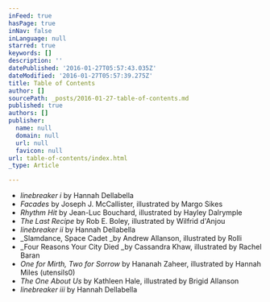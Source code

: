 ```yaml
---
inFeed: true
hasPage: true
inNav: false
inLanguage: null
starred: true
keywords: []
description: ''
datePublished: '2016-01-27T05:57:43.035Z'
dateModified: '2016-01-27T05:57:39.275Z'
title: Table of Contents
author: []
sourcePath: _posts/2016-01-27-table-of-contents.md
published: true
authors: []
publisher:
  name: null
  domain: null
  url: null
  favicon: null
url: table-of-contents/index.html
_type: Article

---
```

* _linebreaker i_ by Hannah Dellabella
* _Facades_ by Joseph J. McCallister, illustrated by Margo Sikes 
* _Rhythm Hit_ by Jean-Luc Bouchard, illustrated by Hayley Dalrymple
* _The Last Recipe_ by Rob E. Boley, illustrated by Wilfrid d'Anjou
* _linebreaker ii_ by Hannah Dellabella
* _Slamdance, Space Cadet _by Andrew Allanson, illustrated by Rolli
* _Four Reasons Your City Died _by Cassandra Khaw, illustrated by Rachel Baran
* _One for Mirth, Two for Sorrow_ by Hananah Zaheer, illustrated by Hannah Miles (utensils0)
* _The One About Us_ by Kathleen Hale, illustrated by Brigid Allanson
* _linebreaker iii_ by Hannah Dellabella